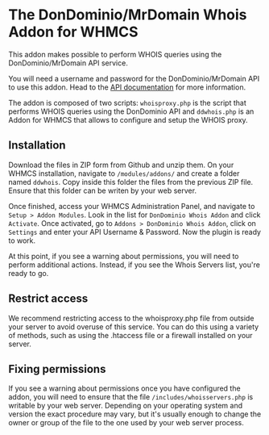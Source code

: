 # The DonDominio/MrDomain Whois Addon for WHMCS

This addon makes possible to perform WHOIS queries using the DonDominio/MrDomain API service.

You will need a username and password for the DonDominio/MrDomain API to use this addon. Head to the [API documentation](https://dev.dondominio.com) for more information.

The addon is composed of two scripts: `whoisproxy.php` is the script that performs WHOIS queries using the DonDominio API and `ddwhois.php` is an Addon for WHMCS that allows to configure and setup the WHOIS proxy.

## Installation
Download the files in ZIP form from Github and unzip them. On your WHMCS installation, navigate to `/modules/addons/` and create a folder named `ddwhois`. Copy inside this folder the files from the previous ZIP file. Ensure that this folder can be writen by your web server.

Once finished, access your WHMCS Administration Panel, and navigate to `Setup > Addon Modules`. Look in the list for `DonDominio Whois Addon` and click `Activate`. Once activated, go to `Addons > DonDominio Whois Addon`, click on `Settings` and enter your API Username & Password. Now the plugin is ready to work.

At this point, if you see a warning about permissions, you will need to perform additional actions. Instead, if you see the Whois Servers list, you're ready to go.

## Restrict access

We recommend restricting access to the whoisproxy.php file from outside your server to avoid overuse of this service. You can do this using a variety of methods, such as using the .htaccess file or a firewall installed on your server.

## Fixing permissions

If you see a warning about permissions once you have configured the addon, you will need to ensure that the file `/includes/whoisservers.php` is writable by your web server. Depending on your operating system and version the exact procedure may vary, but it's usually enough to change the owner or group of the file to the one used by your web server process.
